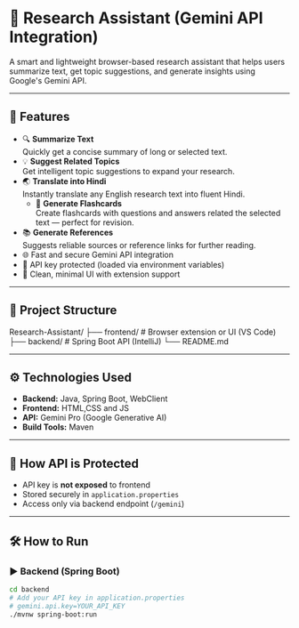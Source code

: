 # 🧠 Research Assistant (Gemini API Integration)

A smart and lightweight browser-based research assistant that helps users summarize text, get topic suggestions, and generate insights using Google's Gemini API.

---

## 🚀 Features

- 🔍 **Summarize Text**  
  Quickly get a concise summary of long or selected text.
- 💡 **Suggest Related Topics**  
  Get intelligent topic suggestions to expand your research.  
- 🌏 **Translate into Hindi**  
  Instantly translate any English research text into fluent Hindi.
  - 📇 **Generate Flashcards**  
  Create flashcards with questions and answers related the selected text — perfect for revision.
- 📚 **Generate References**  
  Suggests reliable sources or reference links for further reading. 
- 🌐 Fast and secure Gemini API integration
- 🔐 API key protected (loaded via environment variables)
- 🌈 Clean, minimal UI with extension support

---

## 📁 Project Structure

Research-Assistant/
├── frontend/ # Browser extension or UI (VS Code)
├── backend/ # Spring Boot API (IntelliJ)
└── README.md


---

## ⚙️ Technologies Used

- **Backend:** Java, Spring Boot, WebClient
- **Frontend:** HTML,CSS and JS
- **API:** Gemini Pro (Google Generative AI)
- **Build Tools:** Maven

---

## 🔐 How API is Protected

- API key is **not exposed** to frontend
- Stored securely in `application.properties`
- Access only via backend endpoint (`/gemini`)

---

## 🛠️ How to Run

### ▶ Backend (Spring Boot)

```bash
cd backend
# Add your API key in application.properties
# gemini.api.key=YOUR_API_KEY
./mvnw spring-boot:run



